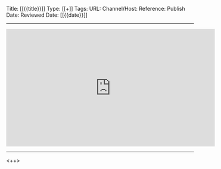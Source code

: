 Title: [[{{title}}]]
Type: [[+]]
Tags: 
URL: 
Channel/Host: 
Reference: 
Publish Date: 
Reviewed Date: [[{{date}}]]

---

<center>
	<iframe width="560" height="315" src="https://www.youtube.com/embed/" frameborder="0" allow="accelerometer; autoplay; encrypted-media; gyroscope; picture-in-picture" allowfullscreen></iframe>
</center>

---

<++>